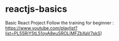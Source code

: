 # reactjs-basics
Basic React Project Follow the training for beginner : https://www.youtube.com/playlist?list=PL55RiY5tL51oyA8euSROLjMFZbXaV7skS)
